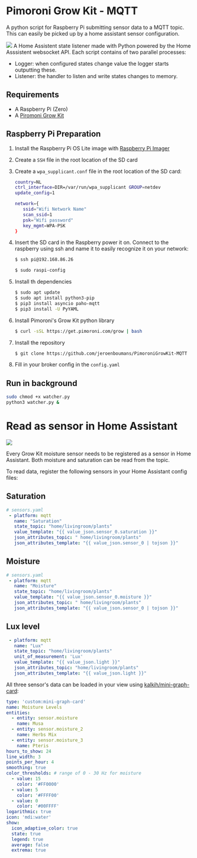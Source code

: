 # Pimoroni Grow Kit - MQTT
A python script for Raspberry Pi submitting sensor data to a MQTT topic. This can easily be picked up by a home assistant sensor configuration.

![](https://i.imgur.com/qMEm57R.png)
A Home Assistent state listener made with Python powered by the Home Asssistent websocket API. Each script contains of two parallel processes:
- Logger: when configured states change value the logger starts outputting these.
- Listener: the handler to listen and write states changes to memory.

## Requirements

* A Raspberry Pi (Zero)
* A [Piromoni   Grow Kit](https://shop.pimoroni.com/products/grow)

## Raspberry Pi Preparation

1. Install the Raspberry Pi OS Lite image with [Raspberry Pi Imager](https://www.raspberrypi.org/software/)
2. Create a `SSH` file in the root location of the SD card
3. Create a `wpa_supplicant.conf` file in the root location of the SD card:

    ```bash
    country=NL
    ctrl_interface=DIR=/var/run/wpa_supplicant GROUP=netdev
    update_config=1

    network={
       ssid="Wifi Network Name"
       scan_ssid=1
       psk="Wifi password"
       key_mgmt=WPA-PSK
    }
    ```

4. Insert the SD card in the Raspberry power it on. Connect to the raspberry using ssh and name it to easily recognize it on your network:

    ```bash
    $ ssh pi@192.168.86.26

    $ sudo raspi-config
    ```

5. Install th dependencies

    ```bash
    $ sudo apt update
    $ sudo apt install python3-pip
    $ pip3 install asyncio paho-mqtt
    $ pip3 install -U PyYAML
    ```
6. Install Pimoroni's Grow Kit python library

    ```bash
    $ curl -sSL https://get.pimoroni.com/grow | bash
    ```   

6. Install the repository

    ```bash
    $ git clone https://github.com/jeroenboumans/PimoroniGrowKit-MQTT
    ```

7. Fill in your broker config in the `config.yaml`

## Run in background

```bash
sudo chmod +x watcher.py
python3 watcher.py &
```

# Read as sensor in Home Assistant

![](https://i.imgur.com/UL9don8.png)

Every Grow Kit moisture sensor needs to be registered as a sensor in Home Assistant.
Both moisture and saturation can be read from the topic. 

To read data, register the following sensors in your Home Assistant config files:

## Saturation
```yaml
# sensors.yaml
 - platform: mqtt
   name: "Saturation"
   state_topic: "home/livingroom/plants"
   value_template: "{{ value_json.sensor_0.saturation }}"
   json_attributes_topic: " home/livingroom/plants"
   json_attributes_template: "{{ value_json.sensor_0 | tojson }}"
```

## Moisture 
```yaml
# sensors.yaml
 - platform: mqtt
   name: "Moisture"
   state_topic: "home/livingroom/plants"
   value_template: "{{ value_json.sensor_0.moisture }}"
   json_attributes_topic: " home/livingroom/plants"
   json_attributes_template: "{{ value_json.sensor_0 | tojson }}"
```

## Lux level
```yaml
 - platform: mqtt
   name: "Lux"
   state_topic: "home/livingroom/plants"
   unit_of_measurement: 'Lux'
   value_template: "{{ value_json.light }}"
   json_attributes_topic: "home/livingroom/plants"
   json_attributes_template: "{{ value_json.light }}"
```

All three sensor's data can be loaded in your view using [kalkih/mini-graph-card](https://github.com/kalkih/mini-graph-card):
```yaml
type: 'custom:mini-graph-card'
name: Moisture Levels
entities:
  - entity: sensor.moisture
    name: Musa
  - entity: sensor.moisture_2
    name: Herbs Mix
  - entity: sensor.moisture_3
    name: Pteris
hours_to_show: 24
line_width: 3
points_per_hour: 4
smoothing: true
color_thresholds: # range of 0 - 30 Hz for moisture
  - value: 15
    color: '#FF0000'
  - value: 5
    color: '#FFFF00'
  - value: 0
    color: '#00FFFF'
logarithmic: true
icon: 'mdi:water'
show:
  icon_adaptive_color: true
  state: true
  legend: true
  average: false
  extrema: true
```
